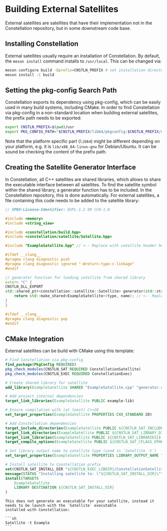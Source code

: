 # Building External Satellites

External satellites are satellites that have their implementation not in the Constellation repository, but in some downstream
code base.

## Installing Constellation

External satellites usually require an installation of Constellation. By default, the `meson install` command installs to
`/usr/local`. This can be changed via:

```sh
meson configure build -Dprefix=CNSTLN_PREFIX # set installation directory here, e.g. `$(pwd)/usr`
meson install -C build
```

## Setting the pkg-config Search Path

Constellation exports its dependency using pkg-config, which can be easily used in many build systems, including CMake.
In order to find Constellation via pkg-config in a non-standard location when building external satellites, the prefix path
needs to be exported:

```sh
export CNSTLN_PREFIX=$(pwd)/usr
export PKG_CONFIG_PATH="$CNSTLN_PREFIX/lib64/pkgconfig:$CNSTLN_PREFIX/usr/share/pkgconfig"
```

Note that the platform specific part (`lib64`) might be different depending on your platform, e.g. it is
`lib/x86_64-linux-gnu` for Debian/Ubuntu. It can be sound be checking the content of the prefix path.

## Creating the Satellite Generator Interface

In Constellation, all C++ satellites are shared libraries, which allows to share the executable interface between all
satellites. To find the satellite symbol within the shared library, a generator function has to be included. In the
Constellation repository, this is done automatically. For external satellites, a file containing this code needs to be added
to the satellite library:

```c++
// SPDX-License-Identifier: EUPL-1.2 OR CC0-1.0

#include <memory>
#include <string_view>

#include <constellation/build.hpp>
#include <constellation/satellite/Satellite.hpp>

#include "ExampleSatellite.hpp" // <-- Replace with satellite header here

#ifdef __clang__
#pragma clang diagnostic push
#pragma clang diagnostic ignored "-Wreturn-type-c-linkage"
#endif

// generator function for loading satellite from shared library
extern "C" {
CNSTLN_DLL_EXPORT
std::shared_ptr<constellation::satellite::Satellite> generator(std::string_view type, std::string_view name) {
    return std::make_shared<ExampleSatellite>(type, name); // <-- Replace with satellite class here
}
}

#ifdef __clang__
#pragma clang diagnostic pop
#endif
```

## CMake Integration

External satellites can be build with CMake using this template:

```cmake
# Find Constellation via pkg-config
find_package(PkgConfig REQUIRED)
pkg_check_modules(CNSTLN_SAT REQUIRED ConstellationSatellite)
pkg_check_modules(CNSTLN_EXEC REQUIRED ConstellationExec)

# Create shared library for satellite
add_library(ExampleSatellite SHARED "ExampleSatellite.cpp" "generator.cpp")

# Add project internal dependencies
target_link_libraries(ExampleSatellite PUBLIC example-lib)

# Ensure compilation with (at least) C++20
set_target_properties(ExampleSatellite PROPERTIES CXX_STANDARD 20)

# Add Constellation dependencies
target_include_directories(ExampleSatellite PUBLIC ${CNSTLN_SAT_INCLUDE_DIRS})
target_link_directories(ExampleSatellite PUBLIC ${CNSTLN_SAT_LIBRARY_DIRS})
target_link_libraries(ExampleSatellite PUBLIC ${CNSTLN_SAT_LIBRARIES})
target_compile_options(ExampleSatellite PUBLIC ${CNSTLN_SAT_CFLAGS_OTHER})

# Set library output name to satellite type (used in `Satellite -t`)
set_target_properties(ExampleSatellite PROPERTIES LIBRARY_OUTPUT_NAME "Example")

# Install satellite to Constellation prefix
set(CNSTLN_SAT_INSTALL_DIR "${CNSTLN_EXEC_LIBDIR}/ConstellationSatellites")
message(STATUS "Installing satellite to: \"${CNSTLN_SAT_INSTALL_DIR}\"")
install(TARGETS
    ExampleSatellite
    LIBRARY DESTINATION ${CNSTLN_SAT_INSTALL_DIR}
)
```

````{note}
This does not generate an executable for your satellite, instead it needs to be launch with the `Satellite` executable
installed with Constellation:

```sh
Satellite -t Example
```
````
